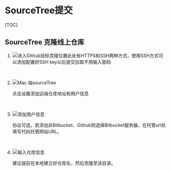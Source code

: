 # SourceTree提交

[TOC]

## SourceTree 克隆线上仓库

1. ![进入Github目标克隆位置](/Users/tongqing/Desktop/git/1.png)此处有HTTPS和SSH两种方式，使用SSH方式可以添加配置好SSH key以后提交拉取不用输入密码

   ​

2. ![Mac 端sourceTree](/Users/tongqing/Desktop/git/2.png)

   点击设置添加远端仓库地址和用户信息

   ​

3. ![添加用户信息](/Users/tongqing/Desktop/git/3.png)

   协议可选，若添加非Bitbucket、Github则选择Bitbucket服务器，在托管url处填写代码托管网站URL。

   ​

4. ![输入仓库信息](/Users/tongqing/Desktop/git/3.png)

   建议提前在本地建立好仓库名，然后克隆至该目录。